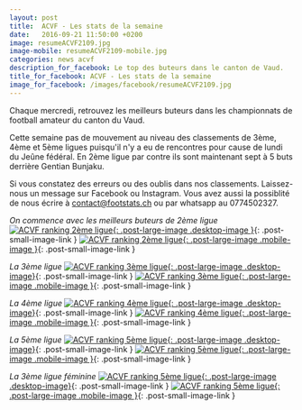 ```yaml
---
layout: post
title:  ACVF - Les stats de la semaine
date:   2016-09-21 11:50:00 +0200
image: resumeACVF2109.jpg
image-mobile: resumeACVF2109-mobile.jpg
categories: news acvf
description_for_facebook: Le top des buteurs dans le canton de Vaud.
title_for_facebook: ACVF - Les stats de la semaine
image_for_facebook: /images/facebook/resumeACVF2109.jpg
---
```

Chaque mercredi, retrouvez les meilleurs buteurs dans les championnats de football amateur du canton du Vaud.

Cette semaine pas de mouvement au niveau des classements de 3ème, 4ème et 5ème ligues puisqu'il n'y a eu de rencontres pour cause de lundi du Jeûne fédéral. En 2ème ligue par contre ils sont maintenant sept à 5 buts derrière Gentian Bunjaku.

Si vous constatez des erreurs ou des oublis dans nos classements. Laissez-nous un message sur Facebook ou Instagram. Vous avez aussi la possiblité de nous écrire à contact@footstats.ch ou par whatsapp au 0774502327.

_On commence avec les meilleurs buteurs de 2ème ligue_
[![ACVF ranking 2ème ligue]({{site.url}}/images/posts/rankings/resumeACVF22109.jpg){: .post-large-image .desktop-image }]({{site.url}}/images/posts/rankings/resumeACVF22109.jpg){: .post-small-image-link }
[![ACVF ranking 2ème ligue]({{site.url}}/images/posts/rankings/resumeACVF22109-mobile.jpg){: .post-large-image .mobile-image }]({{site.url}}/images/posts/rankings/resumeACVF22109-mobile.jpg){: .post-small-image-link }

_La 3ème ligue_
[![ACVF ranking 3ème ligue]({{site.url}}/images/posts/rankings/resumeACVF32109.jpg){: .post-large-image .desktop-image}]({{site.url}}/images/posts/rankings/resumeACVF32109.jpg){: .post-small-image-link }
[![ACVF ranking 3ème ligue]({{site.url}}/images/posts/rankings/resumeACVF32109-mobile.jpg){: .post-large-image .mobile-image }]({{site.url}}/images/posts/rankings/resumeACVF32109-mobile.jpg){: .post-small-image-link }

_La 4ème ligue_
[![ACVF ranking 4ème ligue]({{site.url}}/images/posts/rankings/resumeACVF42109.jpg){: .post-large-image .desktop-image}]({{site.url}}/images/posts/rankings/resumeACVF42109.jpg){: .post-small-image-link }
[![ACVF ranking 4ème ligue]({{site.url}}/images/posts/rankings/resumeACVF42109-mobile.jpg){: .post-large-image .mobile-image }]({{site.url}}/images/posts/rankings/resumeACVF42109-mobile.jpg){: .post-small-image-link }

_La 5ème ligue_
[![ACVF ranking 5ème ligue]({{site.url}}/images/posts/rankings/resumeACVF52109.jpg){: .post-large-image .desktop-image}]({{site.url}}/images/posts/rankings/resumeACVF52109.jpg){: .post-small-image-link }
[![ACVF ranking 5ème ligue]({{site.url}}/images/posts/rankings/resumeACVF52109-mobile.jpg){: .post-large-image .mobile-image }]({{site.url}}/images/posts/rankings/resumeACVF52109-mobile.jpg){: .post-small-image-link }

_La 3ème ligue féminine_
[![ACVF ranking 5ème ligue]({{site.url}}/images/posts/rankings/resumeACVF302109.jpg){: .post-large-image .desktop-image}]({{site.url}}/images/posts/rankings/resumeACVF302109.jpg){: .post-small-image-link }
[![ACVF ranking 5ème ligue]({{site.url}}/images/posts/rankings/resumeACVF302109-mobile.jpg){: .post-large-image .mobile-image }]({{site.url}}/images/posts/rankings/resumeACVF302109-mobile.jpg){: .post-small-image-link }